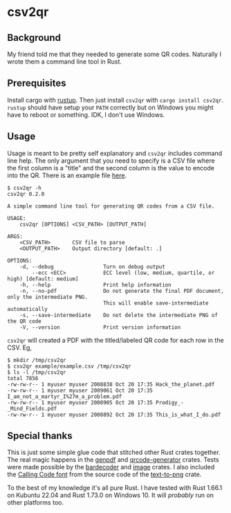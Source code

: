 # csv2qr

## Background

My friend told me that they needed to generate some QR codes. Naturally I wrote them a command line tool in Rust.

## Prerequisites

Install cargo with [rustup](https://rustup.rs/). Then just install `csv2qr` with `cargo install csv2qr`. `rustup` should have setup your `PATH` correctly but on Windows you might have to reboot or something. IDK, I don't use Windows.

## Usage

Usage is meant to be pretty self explanatory and `csv2qr` includes command line help. The only argument that you need to specify is a CSV file where the first column is a "title" and the second column is the value to encode into the QR. There is an example file [here](https://raw.githubusercontent.com/TaborKelly/csv2qr/main/example/example.csv).

```
$ csv2qr -h
csv2qr 0.2.0

A simple command line tool for generating QR codes from a CSV file.

USAGE:
    csv2qr [OPTIONS] <CSV_PATH> [OUTPUT_PATH]

ARGS:
    <CSV_PATH>       CSV file to parse
    <OUTPUT_PATH>    Output directory [default: .]

OPTIONS:
    -d, --debug                Turn on debug output
        --ecc <ECC>            ECC level (low, medium, quartile, or high) [default: medium]
    -h, --help                 Print help information
    -n, --no-pdf               Do not generate the final PDF document, only the intermediate PNG.
                               This will enable save-intermediate automatically
    -s, --save-intermediate    Do not delete the intermediate PNG of the QR code
    -V, --version              Print version information
```

`csv2qr` will created a PDF with the titled/labeled QR code for each row in the CSV.
Eg,
```
$ mkdir /tmp/csv2qr
$ csv2qr example/example.csv /tmp/csv2qr
$ ls -l /tmp/csv2qr
total 7856
-rw-rw-r-- 1 myuser myuser 2008838 Oct 20 17:35 Hack_the_planet.pdf
-rw-rw-r-- 1 myuser myuser 2009061 Oct 20 17:35 I_am_not_a_martyr_I%27m_a_problem.pdf
-rw-rw-r-- 1 myuser myuser 2008905 Oct 20 17:35 Prodigy_-_Mind_Fields.pdf
-rw-rw-r-- 1 myuser myuser 2008892 Oct 20 17:35 This_is_what_I_do.pdf
```

## Special thanks

This is just some simple glue code that stitched other Rust crates together. The real magic happens in the [genpdf](https://crates.io/crates/genpdf) and [qrcode-generator](https://crates.io/crates/qrcode-generator) crates. Tests were made possible by the [bardecoder](https://crates.io/crates/bardecoder) and [image](https://crates.io/crates/image) crates. I also included the [Calling Code font](https://github.com/RookAndPawn/text-to-png/blob/main/text-to-png/src/resources/CallingCode-Regular.ttf) from the source code of the [text-to-png](https://crates.io/crates/text-to-png) crate.

To the best of my knowledge it's all pure Rust. I have tested with Rust 1.66.1 on Kubuntu 22.04 and Rust 1.73.0 on Windows 10. It will _probably_ run on other platforms too.

